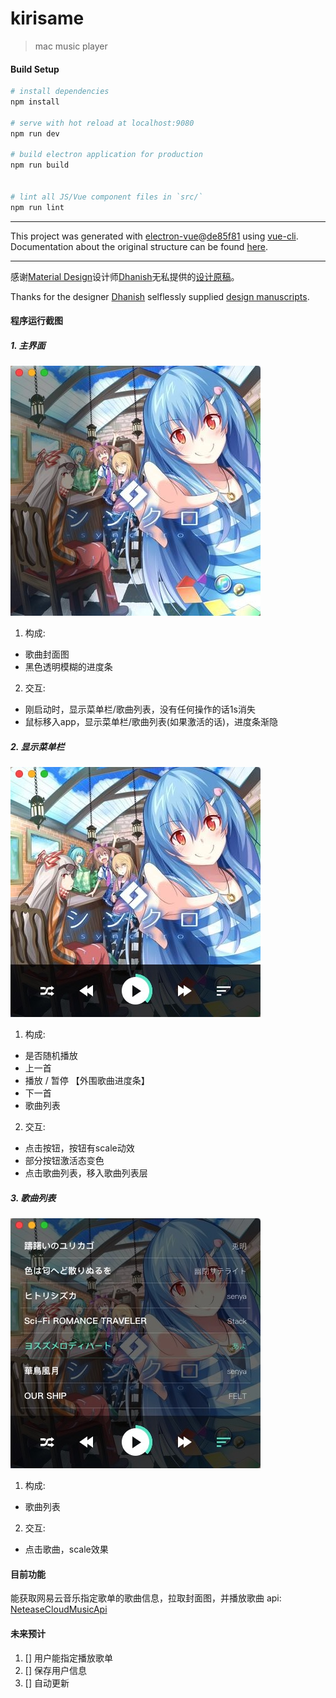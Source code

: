 # kirisame

> mac music player

#### Build Setup

``` bash
# install dependencies
npm install

# serve with hot reload at localhost:9080
npm run dev

# build electron application for production
npm run build


# lint all JS/Vue component files in `src/`
npm run lint

```

---

This project was generated with [electron-vue](https://github.com/SimulatedGREG/electron-vue)@[de85f81](https://github.com/SimulatedGREG/electron-vue/tree/de85f81890c01500113738bfe57bef136f9fbf52) using [vue-cli](https://github.com/vuejs/vue-cli). Documentation about the original structure can be found [here](https://simulatedgreg.gitbooks.io/electron-vue/content/index.html).

---
感谢[Material Design](https://www.uplabs.com/material)设计师[Dhanish](https://www.uplabs.com/dhanishgajjar)无私提供的[设计原稿](https://www.uplabs.com/posts/music-player-mockup)。

Thanks for the designer [Dhanish](https://www.uplabs.com/dhanishgajjar) selflessly supplied [design manuscripts](https://www.uplabs.com/posts/music-player-mockup).

#### 程序运行截图
##### 1. 主界面
![主界面](https://raw.githubusercontent.com/zjhch123/KiPlayer/master/preview/main.jpg)
1. 构成:
 * 歌曲封面图
 * 黑色透明模糊的进度条
2. 交互:
 * 刚启动时，显示菜单栏/歌曲列表，没有任何操作的话1s消失
 * 鼠标移入app，显示菜单栏/歌曲列表(如果激活的话)，进度条渐隐
##### 2. 显示菜单栏
![菜单栏](https://github.com/zjhch123/KiPlayer/blob/master/preview/hover.jpg)
1. 构成:
 * 是否随机播放
 * 上一首
 * 播放 / 暂停 【外围歌曲进度条】
 * 下一首
 * 歌曲列表
2. 交互:
 * 点击按钮，按钮有scale动效
 * 部分按钮激活态变色
 * 点击歌曲列表，移入歌曲列表层

##### 3. 歌曲列表
![列表](https://github.com/zjhch123/KiPlayer/blob/master/preview/showList.jpg)
1. 构成:
 * 歌曲列表 
2. 交互:
 * 点击歌曲，scale效果
 
#### 目前功能
能获取网易云音乐指定歌单的歌曲信息，拉取封面图，并播放歌曲 api: [NeteaseCloudMusicApi](https://github.com/Binaryify/NeteaseCloudMusicApi)

#### 未来预计
1. [] 用户能指定播放歌单
2. [] 保存用户信息
3. [] 自动更新
